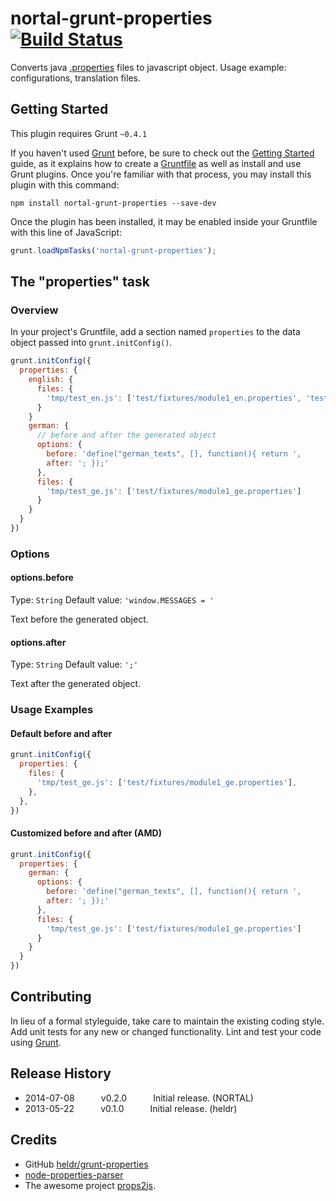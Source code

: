 # nortal-grunt-properties [![Build Status](https://secure.travis-ci.org/nortal/grunt-properties.png?branch=master)](http://travis-ci.org/nortal/grunt-properties)

Converts java [.properties](http://en.wikipedia.org/wiki/.properties) files to javascript object. Usage example: configurations, translation files.


## Getting Started
This plugin requires Grunt `~0.4.1`

If you haven't used [Grunt](http://gruntjs.com/) before, be sure to check out the [Getting Started](http://gruntjs.com/getting-started) guide, as it explains how to create a [Gruntfile](http://gruntjs.com/sample-gruntfile) as well as install and use Grunt plugins. Once you're familiar with that process, you may install this plugin with this command:

```shell
npm install nortal-grunt-properties --save-dev
```

Once the plugin has been installed, it may be enabled inside your Gruntfile with this line of JavaScript:

```js
grunt.loadNpmTasks('nortal-grunt-properties');
```

## The "properties" task

### Overview
In your project's Gruntfile, add a section named `properties` to the data object passed into `grunt.initConfig()`.

```js
grunt.initConfig({
  properties: {
    english: {
      files: {
        'tmp/test_en.js': ['test/fixtures/module1_en.properties', 'test/fixtures/module2_en.properties']
      }
    }
    german: {
      // before and after the generated object
      options: {
        before: 'define("german_texts", [], function(){ return ',
        after: '; });'
      },
      files: {
        'tmp/test_ge.js': ['test/fixtures/module1_ge.properties']
      }
    }
  }
})
```

### Options

#### options.before
Type: `String`
Default value: `'window.MESSAGES = '`

Text before the generated object.

#### options.after
Type: `String`
Default value: `';'`

Text after the generated object.

### Usage Examples

#### Default before and after
```js
grunt.initConfig({
  properties: {
    files: {
      'tmp/test_ge.js': ['test/fixtures/module1_ge.properties'],
    },
  },
})
```

#### Customized before and after (AMD)
```js
grunt.initConfig({
  properties: {
    german: {
      options: {
        before: 'define("german_texts", [], function(){ return ',
        after: '; });'
      },
      files: {
        'tmp/test_ge.js': ['test/fixtures/module1_ge.properties']
      }
    }
  }
})
```

## Contributing
In lieu of a formal styleguide, take care to maintain the existing coding style. Add unit tests for any new or changed functionality. Lint and test your code using [Grunt](http://gruntjs.com/).

## Release History
  * 2014-07-08   v0.2.0   Initial release. (NORTAL)
  * 2013-05-22   v0.1.0   Initial release. (heldr)

## Credits
* GitHub [heldr/grunt-properties](https://github.com/heldr/grunt-properties)
* [node-properties-parser](https://github.com/xavi-/node-properties-parser)
* The awesome project [props2js](https://github.com/nzakas/props2js).
